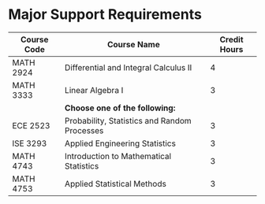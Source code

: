# Major Support Requirements

| Course Code | Course Name                                  | Credit Hours |
|------------|---------------------------------------------|--------------|
| MATH 2924  | Differential and Integral Calculus II     | 4            |
| MATH 3333  | Linear Algebra I                           | 3            |
|            | **Choose one of the following:**           |              |
| ECE 2523   | Probability, Statistics and Random Processes| 3            |
| ISE 3293   | Applied Engineering Statistics              | 3            |
| MATH 4743  | Introduction to Mathematical Statistics    |3              |
| MATH 4753  | Applied Statistical Methods                | 3            |
